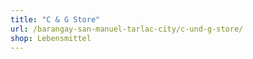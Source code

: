 ```yaml
---
title: "C & G Store"
url: /barangay-san-manuel-tarlac-city/c-und-g-store/
shop: Lebensmittel
---
```

